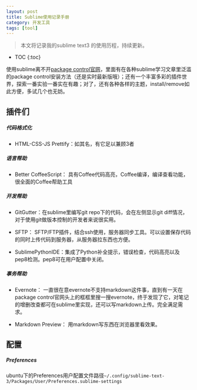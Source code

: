 ```yaml
---
layout: post
title: Sublime使用记录手册
category: 开发工具
tags: [tool]
---
```

> 本文将记录我的sublime text3 的使用历程，持续更新。

* TOC
{:toc}

使用sublime离不开[package control官网](https://packagecontrol.io/)，里面有在各种sublime学习文章里泛滥的package control安装方法（还是实时最新版哦）；还有一个丰富多彩的插件世界，探索一番实验一番实在有趣；对了，还有各种各样的主题，install/remove如此方便，多试几个也无妨。

## 插件们

##### 代码格式化

- HTML-CSS-JS Prettify：如其名，有它足以兼顾3者

##### 语言帮助

- Better CoffeeScript： 具有Coffee代码高亮，Coffee编译，编译查看功能，很全面的Coffee帮助工具

##### 开发帮助

- GitGutter：在sublime里编写git repo下的代码，会在左侧显示git diff情况，对于使用git做版本控制的开发者来说很实用。

- SFTP： SFTP/FTP插件，结合ssh使用，服务器同步工具。可以设置保存代码的同时上传代码到服务器，从服务器拉东西也方便。

- SublimePythonIDE：集成了Python补全提示，错误检查，代码高亮以及pep8检测。pep8可在用户配置中关闭。

##### 事务帮助

- Evernote： 一直很在意evernote不支持markdown这件事，直到有一天在package control官网头上的框框里搜一搜evernote，终于发现了它，对笔记的增删改查都可在sublime里实现，还可以写markdown上传。完全满足需求。

- Markdown Preview： 用markdown写东西在浏览器里看效果。

## 配置

##### Preferences

ubuntu下的Preferences用户配置文件路径```~/.config/sublime-text-3/Packages/User/Preferences.sublime-settings```
